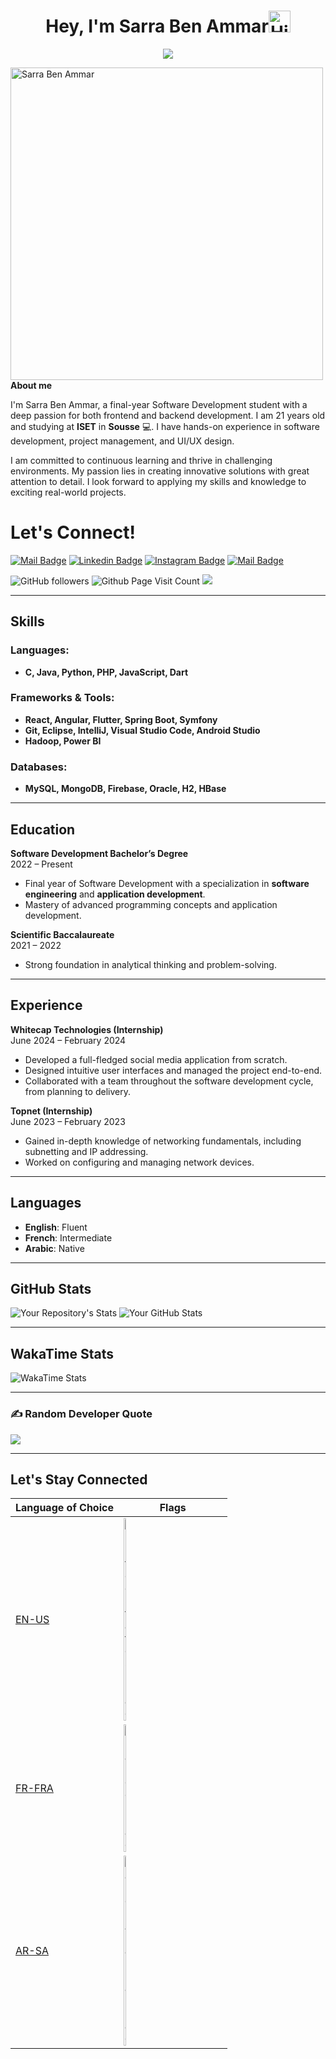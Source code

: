 <h1 align="center"><b>Hey, I'm Sarra Ben Ammar</b><!--><img src="https://example.com/hijab-anime-girl.jpg" width="35" alt="Hijab Anime Girl"></h1>

<p align="center">
  <a href="https://github.com/DenverCoder1/readme-typing-svg"><img src="https://readme-typing-svg.herokuapp.com?font=Time+New+Roman&color=cyan&size=25&center=true&vCenter=true&width=600&height=100&lines=Hey!+I'm+Sarra+Ben+Ammar;Software+Developer;Passionate+About+Frontend+and+Backend+Development;Always+Learning+New+Things"></a>
</p>

<!-- Profile image -->
<img title="My Avatar" align="left" src="https://img.freepik.com/premium-photo/beautiful-hijab-women-hand-drawn-illustration_705652-931.jpg" width="500px" alt="Sarra Ben Ammar">

**About me**

I'm Sarra Ben Ammar, a final-year Software Development student with a deep passion for both frontend and backend development. I am 21 years old and studying at **ISET** in **Sousse** 💻. I have hands-on experience in software development, project management, and UI/UX design.

I am committed to continuous learning and thrive in challenging environments. My passion lies in creating innovative solutions with great attention to detail. I look forward to applying my skills and knowledge to exciting real-world projects.

# Let's Connect!

[![Mail Badge](https://img.shields.io/badge/-SarraBenAmmar-e74c3c?style=flat&labelColor=e74c3c&logo=youtube&logoColor=white)](https://www.youtube.com/c/SarraBenAmmar)
[![Linkedin Badge](https://img.shields.io/badge/-SarraBenAmmar-0e76a8?style=flat&labelColor=0e76a8&logo=linkedin&logoColor=white)](https://www.linkedin.com/in/sarra-ben-ammar/)
[![Instagram Badge](https://img.shields.io/badge/-SarraBenAmmar-e84393?style=flat&labelColor=e84393&logo=instagram&logoColor=white)](https://www.instagram.com/sarrabenammar/)
[![Mail Badge](https://img.shields.io/badge/-SarraBenAmmar-c0392b?style=flat&labelColor=c0392b&logo=gmail&logoColor=white)](mailto:sarrabhbam@gmail.com)

![GitHub followers](https://img.shields.io/github/followers/SarraBenAmmar?style=social)
![Github Page Visit Count](https://komarev.com/ghpvc/?username=SarraBenAmmar)
<img src="https://img.shields.io/badge/Age-21-blue" />

---

## Skills

### Languages:
- **C, Java, Python, PHP, JavaScript, Dart**

### Frameworks & Tools:
- **React, Angular, Flutter, Spring Boot, Symfony**
- **Git, Eclipse, IntelliJ, Visual Studio Code, Android Studio**
- **Hadoop, Power BI**

### Databases:
- **MySQL, MongoDB, Firebase, Oracle, H2, HBase**

---

## Education

**Software Development Bachelor’s Degree**  
2022 – Present  
- Final year of Software Development with a specialization in **software engineering** and **application development**.
- Mastery of advanced programming concepts and application development.

**Scientific Baccalaureate**  
2021 – 2022  
- Strong foundation in analytical thinking and problem-solving.

---

## Experience

**Whitecap Technologies (Internship)**  
June 2024 – February 2024  
- Developed a full-fledged social media application from scratch.
- Designed intuitive user interfaces and managed the project end-to-end.
- Collaborated with a team throughout the software development cycle, from planning to delivery.

**Topnet (Internship)**  
June 2023 – February 2023  
- Gained in-depth knowledge of networking fundamentals, including subnetting and IP addressing.
- Worked on configuring and managing network devices.

---

## Languages

- **English**: Fluent
- **French**: Intermediate
- **Arabic**: Native

---

## GitHub Stats

![Your Repository's Stats](https://github-readme-stats.vercel.app/api/top-langs/?username=SarraBenAmmar&show_icons=true&locale=en&layout=compact&langs_count=50&theme=algolia)
![Your GitHub Stats](https://github-readme-stats.vercel.app/api?username=SarraBenAmmar&show_icons=true&theme=radical)

---

## WakaTime Stats

![WakaTime Stats](https://wakatime.com/badge/user/c0a37276-8396-4881-b56d-232ffd4059dc/project/2c199d38-84a2-4054-9b13-a685f16d5160.svg)

---

### ✍️ Random Developer Quote
![](https://quotes-github-readme.vercel.app/api?type=horizontal&theme=radical)

---

## Let's Stay Connected

| Language of Choice           | Flags                                                 |
| ---------------------------- | ----------------------------------------------------- |
| [EN-US](./README.md)          | <img width="15%" alt="United States Flag" title="USA" src="https://upload.wikimedia.org/wikipedia/commons/a/a4/Flag_of_the_United_States.svg" /> |
| [FR-FRA](./README-FR-FRA.md)  | <img width="15%" alt="France Flag" title="France" src="https://upload.wikimedia.org/wikipedia/commons/c/c3/Flag_of_France.svg" /> |
| [AR-SA](./README-AR-SA.md)    | <img width="15%" alt="Saudi Arabia Flag" title="Saudi Arabia" src="https://upload.wikimedia.org/wikipedia/commons/2/2c/Flag_of_Saudi_Arabia.svg" /> |


